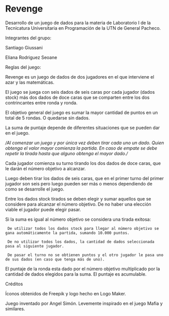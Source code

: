 # Revenge

Desarrollo de un juego de dados para la materia de Laboratorio I de la Tecnicatura Universitaria en Programación de la UTN de General Pacheco.


Integrantes del grupo:

  Santiago Giussani
  
  Eliana Rodriguez Seoane



Reglas del juego:

  Revenge es un juego de dados de dos jugadores en el que interviene el azar y las matemáticas.
  
  El juego se juega con seis dados de seis caras por cada jugador (dados stock) más dos dados de doce caras que se comparten entre los dos contrincantes entre ronda y ronda.
  
  El objetivo general del juego es sumar la mayor cantidad de puntos en un total de 5 rondas. O quedarse sin dados.
  
  La suma de puntaje depende de diferentes situaciones que se pueden dar en el juego.
  

  */Al comenzar un juego y por única vez deben tirar cada uno un dado. Quien obtenga el valor mayor comienza la partida.
    En caso de empate se debe repetir la tirada hasta que alguno obtenga el mayor dado./*


  Cada jugador comienza su turno tirando los dos dados de doce caras, que le darán el número objetivo a alcanzar.
  
  Luego deben tirar los dados de seis caras, que en el primer turno del primer jugador son seis pero luego pueden ser más o menos dependiendo de como se desarrolle el juego.
  
  Entre los dados stock tirados se deben elegir y sumar aquellos que se considere para alcanzar el número objetivo. De no haber una elección viable el jugador puede elegir 
 pasar.
 
  Si la suma es igual al número objetivo se considera una tirada exitosa:
  
     De utilizar todos los dados stock para llegar al número objetivo se gana automáticamente la partida, sumando 10.000 puntos.
     
     De no utilizar todos los dados, la cantidad de dados seleccionada pasa al siguiente jugador.
     
     De pasar el turno no se obtienen puntos y el otro jugador le pasa uno de sus dados (en caso que tenga más de uno).
     
  El puntaje de la ronda esta dado por el número objetivo multiplicado por la cantidad de dados elegidos para la suma. El puntaje es acumulable.
  






Créditos

  Íconos obtenidos de Freepik y logo hecho en Logo Maker.
  
  Juego inventado por Angel Simón. Levemente inspirado en el juego Mafia y similares.
  
